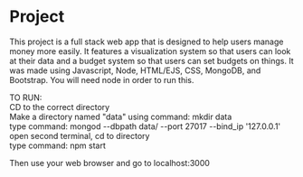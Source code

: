 # Project
 
This project is a full stack web app that is designed to help users manage money more easily. It features a visualization system so that users can look at their data and a budget system so that users can set budgets on things. It was made using Javascript, Node, HTML/EJS, CSS, MongoDB, and Bootstrap. You will need node in order to run this.

TO RUN:  
CD to the correct directory  
Make a directory named "data" using command: mkdir data  
type command: mongod --dbpath data/ --port 27017 --bind_ip '127.0.0.1'  
open second terminal, cd to directory  
type command: npm start  

Then use your web browser and go to localhost:3000
